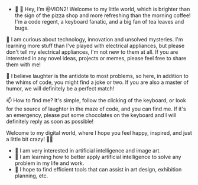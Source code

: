 - 👋 👋 Hey, I’m @VION2! Welcome to my little world, which is brighter than the sign of the pizza shop and more refreshing than the morning coffee! I'm a code regent, a keyboard fanatic, and a big fan of tea leaves and bugs.

🚀 I am curious about technology, innovation and unsolved mysteries. I'm learning more stuff than I've played with electrical appliances, but please don't tell my electrical appliances, I'm not new to them at all. If you are interested in any novel ideas, projects or memes, please feel free to share them with me!

💬 I believe laughter is the antidote to most problems, so here, in addition to the whims of code, you might find a joke or two. If you are also a master of humor, we will definitely be a perfect match!

📫 How to find me? It's simple, follow the clicking of the keyboard, or look for the source of laughter in the maze of code, and you can find me. If it's an emergency, please put some chocolates on the keyboard and I will definitely reply as soon as possible!

Welcome to my digital world, where I hope you feel happy, inspired, and just a little bit crazy! 🚀✨
- 👀 I am very interested in artificial intelligence and image art.
- 🌱 I am learning how to better apply artificial intelligence to solve any problem in my life and work.
- 💞️ I hope to find efficient tools that can assist in art design, exhibition planning, etc.
<!---
VION2/VION2 is a ✨ special ✨ repository because its `README.md` (this file) appears on your GitHub profile.
You can click the Preview link to take a look at your changes.
--->
